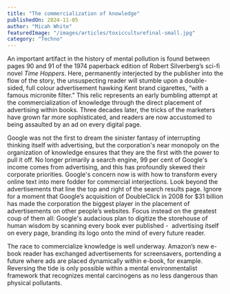 ```yaml
---
title: "The commercialization of knowledge"
publishedOn: 2024-11-05
author: "Micah White"
featuredImage: "/images/articles/toxicculturefinal-small.jpg"
category: "Techno"
---
```


An important artifact in the history of mental pollution is found between pages 90 and 91 of the 1974 paperback edition of Robert Silverberg’s sci-fi novel *Time Hoppers*. Here, permanently interjected by the publisher into the flow of the story, the unsuspecting reader will stumble upon a double-sided, full colour advertisement hawking Kent brand cigarettes, “with a famous micronite filter.” This relic represents an early bumbling attempt at the commercialization of knowledge through the direct placement of advertising within books. Three decades later, the tricks of the marketers have grown far more sophisticated, and readers are now accustomed to being assaulted by an ad on every digital page.

Google was not the first to dream the sinister fantasy of interrupting thinking itself with advertising, but the corporation's near monopoly on the organization of knowledge ensures that they are the first with the power to pull it off. No longer primarily a search engine, 99 per cent of Google's income comes from advertising, and this has profoundly skewed their corporate priorities. Google's concern now is with how to transform every online text into mere fodder for commercial interjections. Look beyond the advertisements that line the top and right of the search results page. Ignore for a moment that Google’s acquisition of DoubleClick in 2008 for $31 billion has made the corporation the biggest player in the placement of advertisements on other people’s websites. Focus instead on the greatest coup of them all: Google's audacious plan to digitize the storehouse of human wisdom by scanning every book ever published - &nbsp;advertising itself on every page, branding its logo onto the mind of every future reader.

The race to commercialize knowledge is well underway. Amazon’s new e-book reader has exchanged advertisements for screensavers, portending a future where ads are placed dynamically within e-book, for example. Reversing the tide is only possible within a mental environmentalist framework that recognizes mental carcinogens as no less dangerous than physical pollutants.
